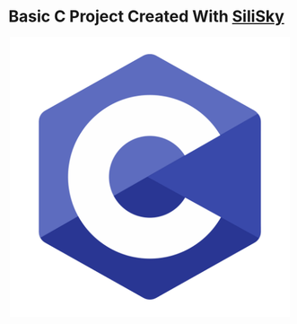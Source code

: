 # Basic C Project Created With [SiliSky](https://www.silisky.com/)
<div align='center'>
<img src="./readmeAssets/c.png" width='500px'>
</div>